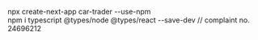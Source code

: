  npx create-next-app car-trader --use-npm </br>
 npm i typescript @types/node @types/react --save-dev
 // complaint no. 24696212